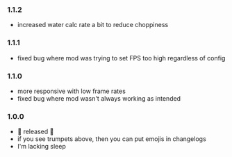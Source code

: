### 1.1.2
- increased water calc rate a bit to reduce choppiness
### 1.1.1
- fixed bug where mod was trying to set FPS too high regardless of config
### 1.1.0
- more responsive with low frame rates
- fixed bug where mod wasn't always working as intended
### 1.0.0
- 🎺 released 🎺
- if you see trumpets above, then you can put emojis in changelogs
- I'm lacking sleep